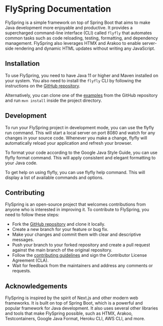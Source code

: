 # FlySpring Documentation

FlySpring is a simple framework on top of Spring Boot that aims to make Java development more enjoyable and productive. It provides a supercharged command-line interface (CLI) called `flyfly` that automates common tasks such as code reloading, testing, formatting, and dependency management. FlySpring also leverages HTMX and Arakoo to enable server-side rendering and dynamic HTML updates without writing any JavaScript.

## Installation

To use FlySpring, you need to have Java 11 or higher and Maven installed on your system. You also need to install the `flyfly` CLI by following the instructions on the [GitHub repository](https://github.com/arakoodev/FlySpring).



Alternatively, you can clone one of the [examples](https://github.com/arakoodev/FlySpring/tree/main/Examples) from the GitHub repository and run `mvn install` inside the project directory.

## Development

To run your FlySpring project in development mode, you can use the flyfly run command. This will start a local server on port 8080 and watch for any changes in your source code. Whenever you make a change, flyfly will automatically reload your application and refresh your browser.

To format your code according to the Google Java Style Guide, you can use flyfly format command. This will apply consistent and elegant formatting to your Java code.

To get help on using flyfly, you can use flyfly help command. This will display a list of available commands and options.

## Contributing

FlySpring is an open-source project that welcomes contributions from anyone who is interested in improving it. To contribute to FlySpring, you need to follow these steps:

- Fork the [GitHub repository](https://github.com/arakoodev/FlySpring) and clone it locally.
- Create a new branch for your feature or bug fix.
- Make your changes and commit them with clear and descriptive messages.
- Push your branch to your forked repository and create a pull request against the main branch of the original repository.
- Follow the [contributing guidelines](https://github.com/arakoodev/FlySpring/blob/main/cla.md) and sign the Contributor License Agreement (CLA).
- Wait for feedback from the maintainers and address any comments or requests.

## Acknowledgements

FlySpring is inspired by the spirit of Next.js and other modern web frameworks. It is built on top of Spring Boot, which is a powerful and popular framework for Java development. It also uses several other libraries and tools that make FlySpring possible, such as HTMX, Arakoo, Testcontainers, Google Java Format, Heroku CLI, AWS CLI, and more.